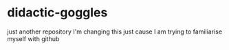# didactic-goggles
just another repository
I'm changing this just cause I am trying to familiarise myself with github

